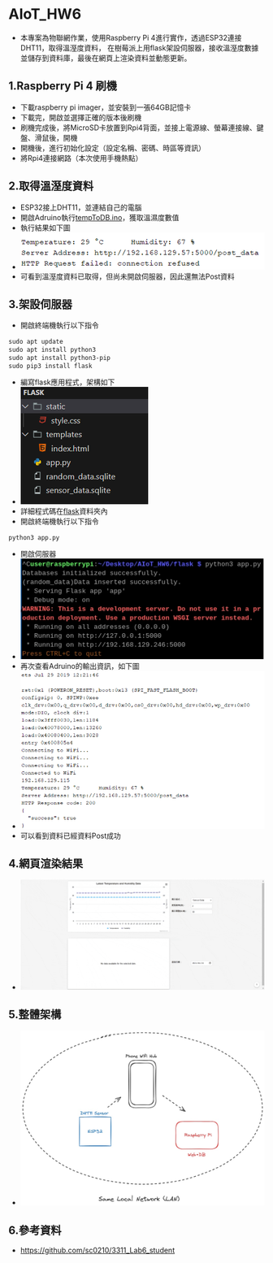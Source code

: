 # AIoT_HW6
- 本專案為物聯網作業，使用Raspberry Pi 4進行實作，透過ESP32連接DHT11，取得溫溼度資料， 在樹莓派上用flask架設伺服器，接收溫溼度數據並儲存到資料庫，最後在網頁上渲染資料並動態更新。
## 1.Raspberry Pi 4 刷機
- 下載raspberry pi imager，並安裝到一張64GB記憶卡
- 下載完，開啟並選擇正確的版本後刷機
- 刷機完成後，將MicroSD卡放置到Rpi4背面，並接上電源線、螢幕連接線、鍵盤、滑鼠後，開機
- 開機後，進行初始化設定（設定名稱、密碼、時區等資訊）
- 將Rpi4連接網路（本次使用手機熱點）
## 2.取得溫溼度資料
- ESP32接上DHT11，並連結自己的電腦
- 開啟Adruino執行[tempToDB.ino](<tempToDB/tempToDB.ino>)，獲取溫濕度數值
- 執行結果如下圖
- ![post失敗](image/post失敗.png)
- 可看到溫溼度資料已取得，但尚未開啟伺服器，因此還無法Post資料
## 3.架設伺服器
- 開啟終端機執行以下指令
```
sudo apt update
sudo apt install python3
sudo apt install python3-pip
sudo pip3 install flask
```
- 編寫flask應用程式，架構如下
- ![flask架構](image/flask架構.png)
- 詳細程式碼在[flask](<flask/>)資料夾內
- 開啟終端機執行以下指令
```
python3 app.py
```
- 開啟伺服器
- ![runApp](image/runApp.png)
- 再次查看Adruino的輸出資訊，如下圖
- ![post成功](image/post成功.png)
- 可以看到資料已經資料Post成功
## 4.網頁渲染結果
- ![網頁GIF](image/網頁_GIF.gif)
## 5.整體架構
- ![整體架構](image/整體架構.jpg)
## 6.參考資料
- https://github.com/sc0210/3311_Lab6_student